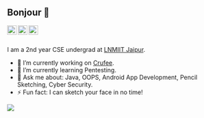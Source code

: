## Bonjour 🤠

<a href="https://www.linkedin.com/in/vaibhav-singhal-35967918b/">
  <img align="left" alt="Akshay Saini - LinkedIn" width="22px" src="https://cdn.jsdelivr.net/npm/simple-icons@v3/icons/linkedin.svg"/>
</a>
<a href="https://instagram.com/iamvs2002">
  <img align="left" alt="Vaibhav Singhal - Instagram" width="22px" src="https://cdn.jsdelivr.net/npm/simple-icons@v3/icons/instagram.svg"/>
</a>
<a href="https://www.facebook.com/vaibhav.singhal.5437923/">
  <img align="left" alt="Vaibhav Singhal - Facebook" width="22px" src="https://cdn.jsdelivr.net/npm/simple-icons@v3/icons/facebook.svg"/>
</a>
<br />
<br />

I am a 2nd year CSE undergrad at [LNMIIT Jaipur](https://www.lnmiit.ac.in/). 

- 🔭 I’m currently working on [Crufee](https://play.google.com/store/apps/details?id=com.vabrodex.date&hl=en_US&gl=US).
- 🌱 I’m currently learning Pentesting.
- 💬 Ask me about: Java, OOPS, Android App Development, Pencil Sketching, Cyber Security.
- ⚡ Fun fact: I can sketch your face in no time!

<img src="https://github-readme-stats.vercel.app/api?username=iamvs-2002&&show_icons=true&title_color=ffffff&icon_color=bb2acf&text_color=daf7dc&bg_color=151515">
